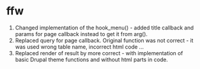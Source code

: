 # ffw
1) Changed implementation of the hook_menu() - added title callback and params for page callback instead to get it from arg().
2) Replaced query for page callback. Original function was not correct - it was used wrong table name, incorrect html code ...
3) Replaced render of result by more correct - with implementation of basic Drupal theme functions and without html parts in code.
